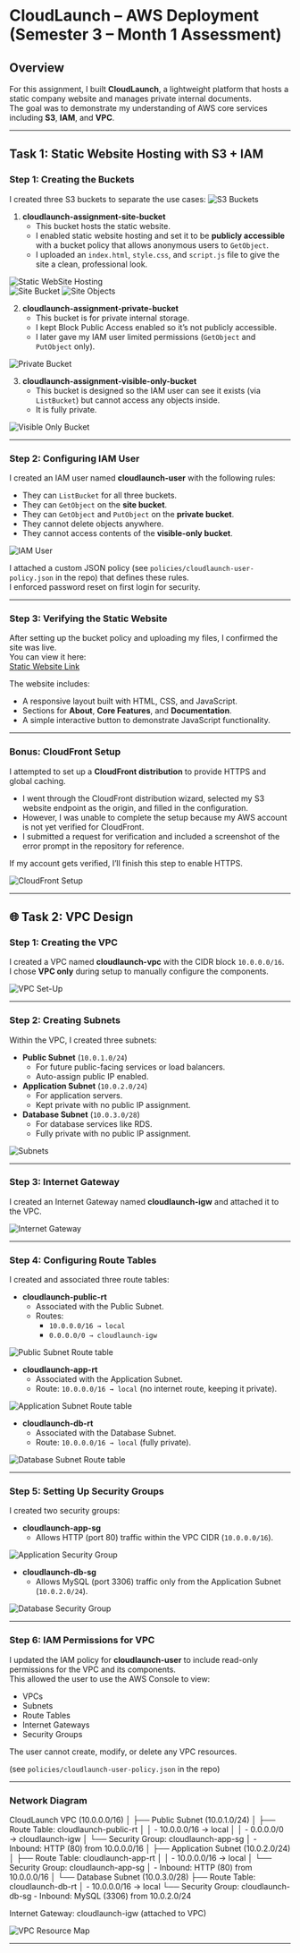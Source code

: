 # CloudLaunch – AWS Deployment (Semester 3 – Month 1 Assessment)

## Overview
For this assignment, I built **CloudLaunch**, a lightweight platform that hosts a static company website and manages private internal documents.  
The goal was to demonstrate my understanding of AWS core services including **S3**, **IAM**, and **VPC**.  

---

## Task 1: Static Website Hosting with S3 + IAM

### Step 1: Creating the Buckets
I created three S3 buckets to separate the use cases:
![S3 Buckets](./screenshots/S3buckets.png)


1. **cloudlaunch-assignment-site-bucket**  
   - This bucket hosts the static website.  
   - I enabled static website hosting and set it to be **publicly accessible** with a bucket policy that allows anonymous users to `GetObject`.  
   - I uploaded an `index.html`, `style.css`, and `script.js` file to give the site a clean, professional look.

![Static WebSite Hosting](./screenshots/static-hosting.png)  
![Site Bucket](./screenshots/site-bucket.png)
![Site Objects](./screenshots/site-uploads.png)

2. **cloudlaunch-assignment-private-bucket**  
   - This bucket is for private internal storage.  
   - I kept Block Public Access enabled so it’s not publicly accessible.  
   - I later gave my IAM user limited permissions (`GetObject` and `PutObject` only).  

![Private Bucket](./screenshots/private-bucket.png)

3. **cloudlaunch-assignment-visible-only-bucket**  
   - This bucket is designed so the IAM user can see it exists (via `ListBucket`) but cannot access any objects inside.  
   - It is fully private.  

![Visible Only Bucket](./screenshots/visible-bucket.png)

---

### Step 2: Configuring IAM User
I created an IAM user named **cloudlaunch-user** with the following rules:
- They can `ListBucket` for all three buckets.  
- They can `GetObject` on the **site bucket**.  
- They can `GetObject` and `PutObject` on the **private bucket**.  
- They cannot delete objects anywhere.  
- They cannot access contents of the **visible-only bucket**.  

![IAM User](./screenshots/IAM.png)


I attached a custom JSON policy (see `policies/cloudlaunch-user-policy.json` in the repo) that defines these rules.  
I enforced password reset on first login for security.

---

### Step 3: Verifying the Static Website
After setting up the bucket policy and uploading my files, I confirmed the site was live.  
You can view it here:  
[Static Website Link](http://cloudlaunch-assignment-site-bucket.s3-website-eu-west-1.amazonaws.com)

The website includes:
- A responsive layout built with HTML, CSS, and JavaScript.  
- Sections for **About**, **Core Features**, and **Documentation**.  
- A simple interactive button to demonstrate JavaScript functionality.  

---

### Bonus: CloudFront Setup
I attempted to set up a **CloudFront distribution** to provide HTTPS and global caching.  

- I went through the CloudFront distribution wizard, selected my S3 website endpoint as the origin, and filled in the configuration.  
- However, I was unable to complete the setup because my AWS account is not yet verified for CloudFront.  
- I submitted a request for verification and included a screenshot of the error prompt in the repository for reference.  

If my account gets verified, I’ll finish this step to enable HTTPS.  

![CloudFront Setup](./screenshots/cloudfront.png)

---

## 🌐 Task 2: VPC Design

### Step 1: Creating the VPC
I created a VPC named **cloudlaunch-vpc** with the CIDR block `10.0.0.0/16`.  
I chose **VPC only** during setup to manually configure the components.

![VPC Set-Up](./screenshots/vpc.png)

---

### Step 2: Creating Subnets
Within the VPC, I created three subnets:
- **Public Subnet** (`10.0.1.0/24`)  
  - For future public-facing services or load balancers.  
  - Auto-assign public IP enabled.  
- **Application Subnet** (`10.0.2.0/24`)  
  - For application servers.  
  - Kept private with no public IP assignment.  
- **Database Subnet** (`10.0.3.0/28`)  
  - For database services like RDS.  
  - Fully private with no public IP assignment.  

![Subnets](./screenshots/subnets.png)

---

### Step 3: Internet Gateway
I created an Internet Gateway named **cloudlaunch-igw** and attached it to the VPC.

![Internet Gateway](./screenshots/igw.png)

---

### Step 4: Configuring Route Tables
I created and associated three route tables:
- **cloudlaunch-public-rt**  
  - Associated with the Public Subnet.  
  - Routes:  
    - `10.0.0.0/16 → local`  
    - `0.0.0.0/0 → cloudlaunch-igw`  

![Public Subnet Route table](./screenshots/public-rt.png)

- **cloudlaunch-app-rt**  
  - Associated with the Application Subnet.  
  - Route: `10.0.0.0/16 → local` (no internet route, keeping it private).

![Application Subnet Route table](./screenshots/app-rt.png)

- **cloudlaunch-db-rt**  
  - Associated with the Database Subnet.  
  - Route: `10.0.0.0/16 → local` (fully private). 

![Database Subnet Route table](./screenshots/db-rt.png) 


---

### Step 5: Setting Up Security Groups
I created two security groups:
- **cloudlaunch-app-sg**
  - Allows HTTP (port 80) traffic within the VPC CIDR (`10.0.0.0/16`).  

![Application Security Group](./screenshots/app-sg.png)

- **cloudlaunch-db-sg**
  - Allows MySQL (port 3306) traffic only from the Application Subnet (`10.0.2.0/24`).  

![Database Security Group](./screenshots/db-sg.png)

---

### Step 6: IAM Permissions for VPC
I updated the IAM policy for **cloudlaunch-user** to include read-only permissions for the VPC and its components.  
This allowed the user to use the AWS Console to view:
- VPCs  
- Subnets  
- Route Tables  
- Internet Gateways  
- Security Groups  

The user cannot create, modify, or delete any VPC resources.  

(see `policies/cloudlaunch-user-policy.json` in the repo)

---

### Network Diagram

CloudLaunch VPC (10.0.0.0/16)
│
├── Public Subnet (10.0.1.0/24)
│     ├── Route Table: cloudlaunch-public-rt
│     │       - 10.0.0.0/16 → local
│     │       - 0.0.0.0/0 → cloudlaunch-igw
│     └── Security Group: cloudlaunch-app-sg
│             - Inbound: HTTP (80) from 10.0.0.0/16
│
├── Application Subnet (10.0.2.0/24)
│     ├── Route Table: cloudlaunch-app-rt
│     │       - 10.0.0.0/16 → local
│     └── Security Group: cloudlaunch-app-sg
│             - Inbound: HTTP (80) from 10.0.0.0/16
│
└── Database Subnet (10.0.3.0/28)
      ├── Route Table: cloudlaunch-db-rt
      │       - 10.0.0.0/16 → local
      └── Security Group: cloudlaunch-db-sg
              - Inbound: MySQL (3306) from 10.0.2.0/24

Internet Gateway: cloudlaunch-igw (attached to VPC)

![VPC Resource Map](./screenshots/vpc-diagram.png)

---

